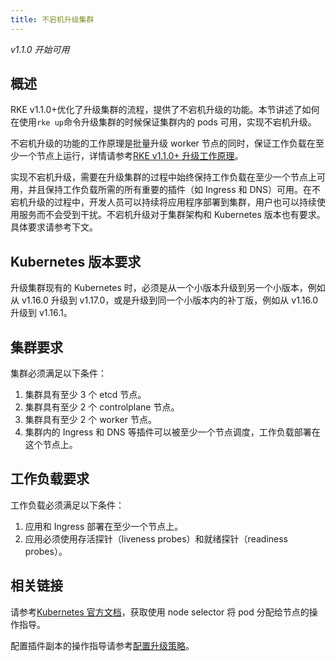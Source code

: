 ```yaml
---
title: 不宕机升级集群
---
```


_v1.1.0 开始可用_

## 概述

RKE v1.1.0+优化了升级集群的流程，提供了不宕机升级的功能。本节讲述了如何在使用`rke up`命令升级集群的时候保证集群内的 pods 可用，实现不宕机升级。

不宕机升级的功能的工作原理是批量升级 worker 节点的同时，保证工作负载在至少一个节点上运行，详情请参考[RKE v1.1.0+ 升级工作原理](/docs/rke/upgrades/how-upgrades-work/_index)。

实现不宕机升级，需要在升级集群的过程中始终保持工作负载在至少一个节点上可用，并且保持工作负载所需的所有重要的插件（如 Ingress 和 DNS）可用。在不宕机升级的过程中，开发人员可以持续将应用程序部署到集群，用户也可以持续使用服务而不会受到干扰。不宕机升级对于集群架构和 Kubernetes 版本也有要求。具体要求请参考下文。

## Kubernetes 版本要求

升级集群现有的 Kubernetes 时，必须是从一个小版本升级到另一个小版本，例如从 v1.16.0 升级到 v1.17.0，或是升级到同一个小版本内的补丁版，例如从 v1.16.0 升级到 v1.16.1。

## 集群要求

集群必须满足以下条件：

1. 集群具有至少 3 个 etcd 节点。
1. 集群具有至少 2 个 controlplane 节点。
1. 集群具有至少 2 个 worker 节点。
1. 集群内的 Ingress 和 DNS 等插件可以被至少一个节点调度，工作负载部署在这个节点上。

## 工作负载要求

工作负载必须满足以下条件：

1. 应用和 Ingress 部署在至少一个节点上。
1. 应用必须使用存活探针（liveness probes）和就绪探针（readiness probes）。

## 相关链接

请参考[Kubernetes 官方文档](https://kubernetes.io/docs/concepts/configuration/assign-pod-node/)，获取使用 node selector 将 pod 分配给节点的操作指导。

配置插件副本的操作指导请参考[配置升级策略](/docs/rke/upgrades/configuring-strategy/_index)。
